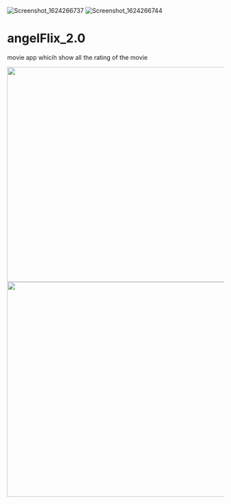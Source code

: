 ![Screenshot_1624266737]()
![Screenshot_1624266744]()
# angelFlix_2.0
movie app whicih show all the rating of the movie 


<img src = "https://user-images.githubusercontent.com/56149022/122740176-59050180-d2a1-11eb-97d9-e6eb829fd5e2.png" width ="1000" height ="500" >


<img src = "https://user-images.githubusercontent.com/56149022/122740186-5b675b80-d2a1-11eb-86bc-d9eef72bb47e.png" width ="1000" height ="500" >
